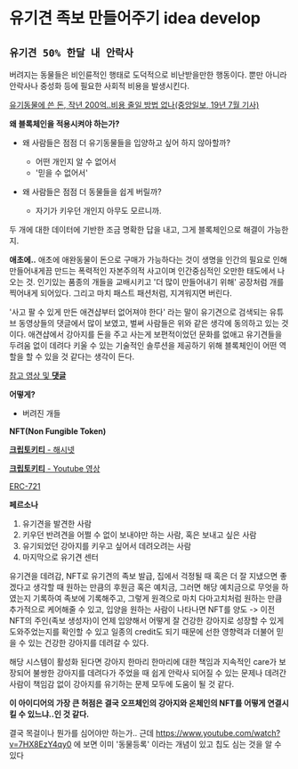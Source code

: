 # **유기견 족보 만들어주기 idea develop**

## `유기견 50% 한달 내 안락사`

버려지는 동물들은 비인륜적인 행태로 도덕적으로 비난받을만한 행동이다. 뿐만 아니라 안락사나 중성화 등에 필요한 사회적 비용을 발생시킨다.

[유기동물에 쓴 돈, 작년 200억..비용 줄일 방법 없나(중앙일보, 19년 7월 기사)](https://news.joins.com/article/23540544)


**왜 블록체인을 적용시켜야 하는가?**

- 왜 사람들은 점점 더 유기동물들을 입양하고 싶어 하지 않아할까?
  - 어떤 개인지 알 수 없어서
  - '믿을 수 없어서'
 
- 왜 사람들은 점점 더 동물들을 쉽게 버릴까?
  - 자기가 키우던 개인지 아무도 모르니까.


두 개에 대한 데이터에 기반한 조금 명확한 답을 내고, 그게 블록체인으로 해결이 가능한지.


**애초에..**
애초에 애완동물이 돈으로 구매가 가능하다는 것이 생명을 인간의 필요로 인해 만들어내게끔 만드는 폭력적인 자본주의적 사고이며 인간중심적인 오만한 태도에서 나오는 것. 인기있는 품종의 개들을 교배시키고 '더 많이 만들어내기 위해' 공장처럼 개를 찍어내게 되어있다. 그리고 마치 패스트 패션처럼, 지겨워지면 버린다.

'사고 팔 수 있게 만든 애견샵부터 없어져야 한다' 라는 말이 유기견으로 검색되는 유튜브 동영상들의 댓글에서 많이 보였고, 벌써 사람들은 위와 같은 생각에 동의하고 있는 것이다. 애견샵에서 강아지를 돈을 주고 사는게 보편적이었던 문화를 없애고 유기견들을 두려움 없이 데려다 키울 수 있는 기술적인 솔루션을 제공하기 위해 블록체인이 어떤 역할을 할 수 있을 것 같다는 생각이 든다.

[참고 영상 및 **댓글**](https://www.youtube.com/watch?v=7HX8EzY4qy0)

**어떻게?**
- 버려진 개들



**NFT(Non Fungible Token)**

[**크립토키티** - 해시넷](http://wiki.hash.kr/index.php/%ED%81%AC%EB%A6%BD%ED%86%A0%ED%82%A4%ED%8B%B0)

[**크립토키티** - Youtube 영상](https://www.youtube.com/watch?v=X53tPAAouHg)

[ERC-721](http://wiki.hash.kr/index.php/ERC-721)

**페르소나**
1. 유기견을 발견한 사람
2. 키우던 반려견을 어쩔 수 없이 보내야만 하는 사람, 혹은 보내고 싶은 사람
3. 유기되었던 강아지를 키우고 싶어서 데려오려는 사람
4. 마지막으로 유기견 센터


유기견을 데려감, NFT로 유기견의 족보 발급, 집에서 걱정될 때 혹은 더 잘 지냈으면 좋겠다고 생각할 때 원하는 만큼의 후원금 혹은 예치금, 그러면 해당 예치금으로 무엇을 하였는지 기록하여 족보에 기록해주고, 그렇게 원격으로 마치 다마고치처럼 원하는 만큼 추가적으로 케어해줄 수 있고, 입양을 원하는 사람이 나타나면 NFT를 양도 -> 이전 NFT의 주인(족보 생성자)이 언제 입양해서 어떻게 잘 건강한 강아지로 성장할 수 있게 도와주었는지를 확인할 수 있고 일종의 credit도 되기 때문에 선한 영향력과 더불어 믿을 수 있는 건강한 강아지를 데려갈 수 있다. 

해당 시스템이 활성화 된다면 강아지 한마리 한마리에 대한 책임과 지속적인 care가 보장되어 불쌍한 강아지를 데려다가 주었을 때 쉽게 안락사 되어질 수 있는 문제나 데려간 사람이 책임감 없이 강아지를 유기하는 문제 모두에 도움이 될 것 같다.

**이 아이디어의 가장 큰 허점은 결국 오프체인의 강아지와 온체인의 NFT를 어떻게 연결시킬 수 있느냐..인 것 같다.** 

결국 목걸이나 뭔가를 심어야만 하는가..
근데 https://www.youtube.com/watch?v=7HX8EzY4qy0 에 보면 이미 '동물등록' 이라는 개념이 있고 칩도 심는 것을 알 수 있다